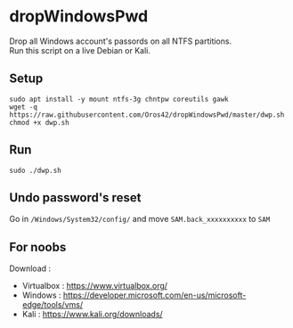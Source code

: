 # dropWindowsPwd
Drop all Windows account's passords on all NTFS partitions.  
Run this script on a live Debian or Kali.  
  
## Setup  
```
sudo apt install -y mount ntfs-3g chntpw coreutils gawk
wget -q https://raw.githubusercontent.com/Oros42/dropWindowsPwd/master/dwp.sh
chmod +x dwp.sh
```

## Run
```
sudo ./dwp.sh
```

## Undo password's reset

Go in ```/Windows/System32/config/``` and move ```SAM.back_xxxxxxxxxx``` to ```SAM```

## For noobs
  
Download : 
- Virtualbox : https://www.virtualbox.org/
- Windows : https://developer.microsoft.com/en-us/microsoft-edge/tools/vms/  
- Kali : https://www.kali.org/downloads/  
